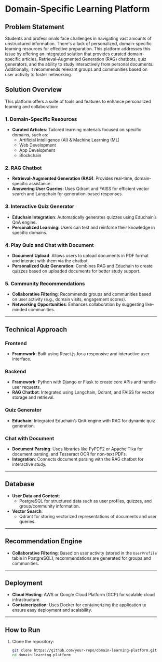 # Domain-Specific Learning Platform

## Problem Statement

Students and professionals face challenges in navigating vast amounts of unstructured information. There's a lack of personalized, domain-specific learning resources for effective preparation. This platform addresses this issue by offering an integrated solution that provides curated domain-specific articles, Retrieval-Augmented Generation (RAG) chatbots, quiz generators, and the ability to study interactively from personal documents. Additionally, it recommends relevant groups and communities based on user activity to foster networking.

## Solution Overview

This platform offers a suite of tools and features to enhance personalized learning and collaboration:

### 1. Domain-Specific Resources
- **Curated Articles**: Tailored learning materials focused on specific domains, such as:
  - Artificial Intelligence (AI) & Machine Learning (ML)
  - Web Development
  - App Development
  - Blockchain

### 2. RAG Chatbot
- **Retrieval-Augmented Generation (RAG)**: Provides real-time, domain-specific assistance. 
- **Answering User Queries**: Uses Qdrant and FAISS for efficient vector search and Langchain for generation-based responses.

### 3. Interactive Quiz Generator
- **Educhain Integration**: Automatically generates quizzes using Educhain’s QnA engine.
- **Personalized Learning**: Users can test and reinforce their knowledge in specific domains.

### 4. Play Quiz and Chat with Document
- **Document Upload**: Allows users to upload documents in PDF format and interact with them via the chatbot.
- **Personalized Quiz Generation**: Combines RAG and Educhain to create quizzes based on uploaded documents for better study support.

### 5. Community Recommendations
- **Collaborative Filtering**: Recommends groups and communities based on user activity (e.g., domain visits, engagement scores).
- **Networking Opportunities**: Enhances collaboration by suggesting like-minded communities.

---

## Technical Approach

### Frontend
- **Framework**: Built using React.js for a responsive and interactive user interface.

### Backend
- **Framework**: Python with Django or Flask to create core APIs and handle user requests.
- **RAG Chatbot**: Integrated using Langchain, Qdrant, and FAISS for vector storage and retrieval.

### Quiz Generator
- **Educhain**: Integrated Educhain’s QnA engine with RAG for dynamic quiz generation.

### Chat with Document
- **Document Parsing**: Uses libraries like PyPDF2 or Apache Tika for document parsing, and Tesseract OCR for non-text PDFs.
- **Integration**: Connects document parsing with the RAG chatbot for interactive study.

---

## Database

- **User Data and Content**: 
  - PostgreSQL for structured data such as user profiles, quizzes, and group/community information.
- **Vector Search**:
  - Qdrant for storing vectorized representations of documents and user queries.

---

## Recommendation Engine

- **Collaborative Filtering**: Based on user activity (stored in the `UserProfile` table in PostgreSQL), recommendations are generated for groups and communities.
  
---

## Deployment

- **Cloud Hosting**: AWS or Google Cloud Platform (GCP) for scalable cloud infrastructure.
- **Containerization**: Uses Docker for containerizing the application to ensure easy deployment and scalability.

---

## How to Run

1. Clone the repository:
   ```bash
   git clone https://github.com/your-repo/domain-learning-platform.git
   cd domain-learning-platform
